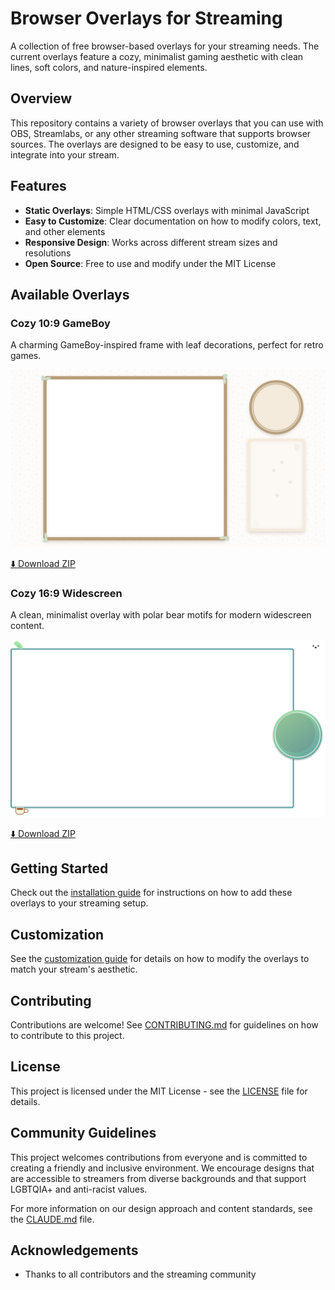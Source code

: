 # Browser Overlays for Streaming

A collection of free browser-based overlays for your streaming needs. The current overlays feature a cozy, minimalist gaming aesthetic with clean lines, soft colors, and nature-inspired elements.

## Overview

This repository contains a variety of browser overlays that you can use with OBS, Streamlabs, or any other streaming software that supports browser sources. The overlays are designed to be easy to use, customize, and integrate into your stream.

## Features

- **Static Overlays**: Simple HTML/CSS overlays with minimal JavaScript
- **Easy to Customize**: Clear documentation on how to modify colors, text, and other elements
- **Responsive Design**: Works across different stream sizes and resolutions
- **Open Source**: Free to use and modify under the MIT License

## Available Overlays

### Cozy 10:9 GameBoy

A charming GameBoy-inspired frame with leaf decorations, perfect for retro games.

![Cozy 10:9 GameBoy Overlay](docs/screenshots/cozy-10-9-gameboy.png)

[⬇️ Download ZIP](releases/cozy-10-9-aspect-ratio.zip?raw=true)

### Cozy 16:9 Widescreen

A clean, minimalist overlay with polar bear motifs for modern widescreen content.

![Cozy 16:9 Widescreen Overlay](docs/screenshots/cozy-16-9-widescreen.png)

[⬇️ Download ZIP](releases/cozy-16-9-aspect-ratio.zip?raw=true)

## Getting Started

Check out the [installation guide](docs/installation.md) for instructions on how to add these overlays to your streaming setup.

## Customization

See the [customization guide](docs/customization.md) for details on how to modify the overlays to match your stream's aesthetic.

## Contributing

Contributions are welcome! See [CONTRIBUTING.md](CONTRIBUTING.md) for guidelines on how to contribute to this project.

## License

This project is licensed under the MIT License - see the [LICENSE](LICENSE) file for details.

## Community Guidelines

This project welcomes contributions from everyone and is committed to creating a friendly and inclusive environment. We encourage designs that are accessible to streamers from diverse backgrounds and that support LGBTQIA+ and anti-racist values.

For more information on our design approach and content standards, see the [CLAUDE.md](CLAUDE.md) file.

## Acknowledgements

- Thanks to all contributors and the streaming community